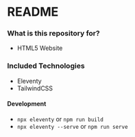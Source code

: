 # README

### What is this repository for?

* HTML5 Website

### Included Technologies

* Eleventy
* TailwindCSS

#### Development

* `npx eleventy` or `npm run build`
* `npx eleventy --serve` or `npm run serve`